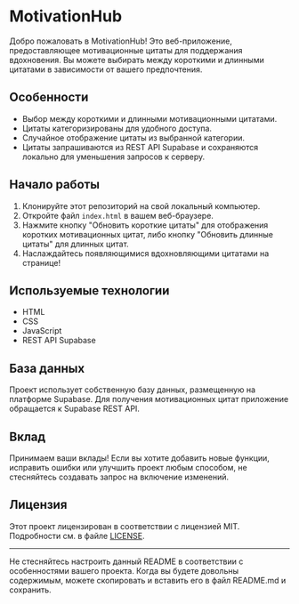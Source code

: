 # MotivationHub

Добро пожаловать в MotivationHub! Это веб-приложение, предоставляющее мотивационные цитаты для поддержания вдохновения. Вы можете выбирать между короткими и длинными цитатами в зависимости от вашего предпочтения.

## Особенности

- Выбор между короткими и длинными мотивационными цитатами.
- Цитаты категоризированы для удобного доступа.
- Случайное отображение цитаты из выбранной категории.
- Цитаты запрашиваются из REST API Supabase и сохраняются локально для уменьшения запросов к серверу.

## Начало работы

1. Клонируйте этот репозиторий на свой локальный компьютер.
2. Откройте файл `index.html` в вашем веб-браузере.
3. Нажмите кнопку "Обновить короткие цитаты" для отображения коротких мотивационных цитат, либо кнопку "Обновить длинные цитаты" для длинных цитат.
4. Наслаждайтесь появляющимися вдохновляющими цитатами на странице!

## Используемые технологии

- HTML
- CSS
- JavaScript
- REST API Supabase

## База данных

Проект использует собственную базу данных, размещенную на платформе Supabase. Для получения мотивационных цитат приложение обращается к Supabase REST API.

## Вклад

Принимаем ваши вклады! Если вы хотите добавить новые функции, исправить ошибки или улучшить проект любым способом, не стесняйтесь создавать запрос на включение изменений.

## Лицензия

Этот проект лицензирован в соответствии с лицензией MIT. Подробности см. в файле [LICENSE](LICENSE).

---

Не стесняйтесь настроить данный README в соответствии с особенностями вашего проекта. Когда вы будете довольны содержимым, можете скопировать и вставить его в файл README.md и сохранить.
